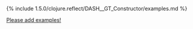 {% include 1.5.0/clojure.reflect/DASH__GT_Constructor/examples.md %}

[Please add examples!](https://github.com/arrdem/grimoire/edit/master/_includes/1.6.0/clojure.reflect/DASH__GT_Constructor/examples.md)
